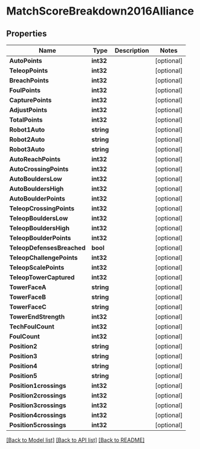 # MatchScoreBreakdown2016Alliance

## Properties
Name | Type | Description | Notes
------------ | ------------- | ------------- | -------------
**AutoPoints** | **int32** |  | [optional] 
**TeleopPoints** | **int32** |  | [optional] 
**BreachPoints** | **int32** |  | [optional] 
**FoulPoints** | **int32** |  | [optional] 
**CapturePoints** | **int32** |  | [optional] 
**AdjustPoints** | **int32** |  | [optional] 
**TotalPoints** | **int32** |  | [optional] 
**Robot1Auto** | **string** |  | [optional] 
**Robot2Auto** | **string** |  | [optional] 
**Robot3Auto** | **string** |  | [optional] 
**AutoReachPoints** | **int32** |  | [optional] 
**AutoCrossingPoints** | **int32** |  | [optional] 
**AutoBouldersLow** | **int32** |  | [optional] 
**AutoBouldersHigh** | **int32** |  | [optional] 
**AutoBoulderPoints** | **int32** |  | [optional] 
**TeleopCrossingPoints** | **int32** |  | [optional] 
**TeleopBouldersLow** | **int32** |  | [optional] 
**TeleopBouldersHigh** | **int32** |  | [optional] 
**TeleopBoulderPoints** | **int32** |  | [optional] 
**TeleopDefensesBreached** | **bool** |  | [optional] 
**TeleopChallengePoints** | **int32** |  | [optional] 
**TeleopScalePoints** | **int32** |  | [optional] 
**TeleopTowerCaptured** | **int32** |  | [optional] 
**TowerFaceA** | **string** |  | [optional] 
**TowerFaceB** | **string** |  | [optional] 
**TowerFaceC** | **string** |  | [optional] 
**TowerEndStrength** | **int32** |  | [optional] 
**TechFoulCount** | **int32** |  | [optional] 
**FoulCount** | **int32** |  | [optional] 
**Position2** | **string** |  | [optional] 
**Position3** | **string** |  | [optional] 
**Position4** | **string** |  | [optional] 
**Position5** | **string** |  | [optional] 
**Position1crossings** | **int32** |  | [optional] 
**Position2crossings** | **int32** |  | [optional] 
**Position3crossings** | **int32** |  | [optional] 
**Position4crossings** | **int32** |  | [optional] 
**Position5crossings** | **int32** |  | [optional] 

[[Back to Model list]](../README.md#documentation-for-models) [[Back to API list]](../README.md#documentation-for-api-endpoints) [[Back to README]](../README.md)


